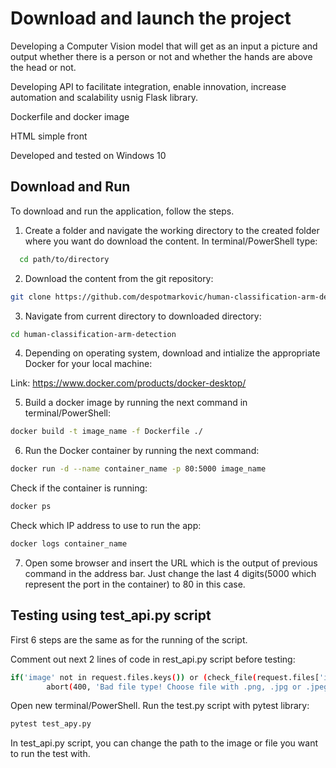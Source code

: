 
# Download and launch the project

Developing a Computer Vision model that will get as an input a picture and output whether there is a person or not and whether the hands are above the head or not.

Developing API to facilitate integration, enable innovation, increase automation and scalability usnig Flask library. 

Dockerfile and docker image

HTML simple front

Developed and tested on Windows 10



## Download and Run

To download and run the application, follow the steps.

1. Create a folder and navigate the working directory to the created folder where you want do download the content. In terminal/PowerShell type:
```bash
  cd path/to/directory
```
2. Download the content from the git repository:
```bash
git clone https://github.com/despotmarkovic/human-classification-arm-detection.git
```

3. Navigate from current directory to downloaded directory:
```bash
cd human-classification-arm-detection
```

4. Depending on operating system, download and intialize the appropriate Docker for your local machine:

Link: https://www.docker.com/products/docker-desktop/

5. Build a docker image by running the next command in terminal/PowerShell:
```bash
docker build -t image_name -f Dockerfile ./
```

6. Run the Docker container by running the next command:
```bash
docker run -d --name container_name -p 80:5000 image_name
```
Check if the container is running:
```bash
docker ps
```
Check which IP address to use to run the app:
```bash
docker logs container_name
```

7. Open some browser and insert the URL which is the output of previous command in the address bar. Just change the last 4 digits(5000 which represent the port in the container) to 80 in this case.




## Testing using test_api.py script

First 6 steps are the same as for the running of the script.

Comment out next 2 lines of code in rest_api.py script before testing:
```bash
if('image' not in request.files.keys()) or (check_file(request.files['image'].filename) == False):
        abort(400, 'Bad file type! Choose file with .png, .jpg or .jpeg extension! ') 
```

Open new terminal/PowerShell. Run the test.py script with pytest library:
```bash
pytest test_apy.py
```

In test_api.py script, you can change the path to the image or file you want to run the test with.

